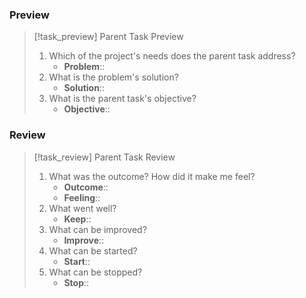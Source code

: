 ### Preview

> [!task_preview] Parent Task Preview
>
> 1. Which of the project's needs does the parent task address?
>     - **Problem**::
> 2. What is the problem's solution?
>     - **Solution**::
> 3. What is the parent task's objective?
>     - **Objective**::

### Review

> [!task_review] Parent Task Review
>
> 1. What was the outcome? How did it make me feel?
>     - **Outcome**::
>     - **Feeling**::
> 2. What went well?
>     - **Keep**::
> 3. What can be improved?
>     - **Improve**::
> 4. What can be started?
>     - **Start**::
> 5. What can be stopped?
>     - **Stop**::
